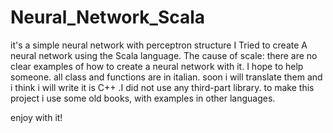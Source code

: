 # Neural_Network_Scala
it's a simple neural network with perceptron structure
I Tried to create A neural network using the Scala language. The cause of scale: there are no clear examples of how to create a neural network with it. I hope to help someone. all class and functions are in italian. soon i will translate them and i think i will write it is C++ .I did not use any third-part library.
to make this project i use some old books, with examples in other languages.

enjoy with it!
